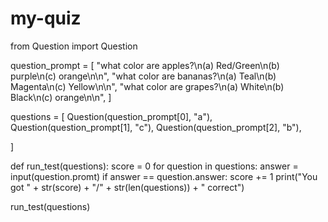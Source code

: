 # my-quiz
from Question import Question

question_prompt = [
    "what color are apples?\n(a) Red/Green\n(b) purple\n(c) orange\n\n",
    "what color are bananas?\n(a) Teal\n(b) Magenta\n(c) Yellow\n\n",
    "what color are grapes?\n(a) White\n(b) Black\n(c) orange\n\n",
]

questions = [
    Question(question_prompt[0], "a"),
    Question(question_prompt[1], "c"),
    Question(question_prompt[2], "b"),

]


def run_test(questions):
    score = 0
    for question in questions:
        answer = input(question.promt)
        if answer == question.answer:
            score += 1
    print("You got " + str(score) + "/" + str(len(questions)) + " correct")


run_test(questions)
